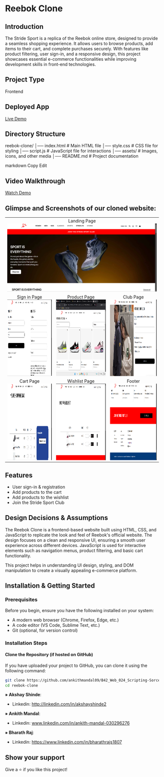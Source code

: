 # Reebok Clone

## Introduction
The Stride Sport is a replica of the Reebok online store, designed to provide a seamless shopping experience. It allows users to browse products, add items to their cart, and complete purchases securely. With features like product filtering, user sign-in, and a responsive design, this project showcases essential e-commerce functionalities while improving development skills in front-end technologies.

## Project Type
Frontend

## Deployed App
[Live Demo](https://stridesports.netlify.app/)

## Directory Structure
reebok-clone/
│── index.html      # Main HTML file
│── style.css       # CSS file for styling
│── script.js       # JavaScript file for interactions
│── assets/         # Images, icons, and other media
│── README.md       # Project documentation

markdown
Copy
Edit

## Video Walkthrough
[Watch Demo](https://drive.google.com/file/d/1SRczK0EZ-v9s3MkNCO5evWbyiMypY-Oo/view?usp=sharing)

## Glimpse and Screenshots of our cloned website:
<table>
   <tr align=center>
     <td  colspan=3>Landing Page<img src="Screenshots/landing_page.png" width=1000 ></td>
  </tr>
  <tr align=center>
     <td>Sign in Page<img src="Screenshots/signin_page.png" height=250></td>
    <td>Product Page<img src="Screenshots/product_page.png" height=250></td>
    <td>Club Page<img src="Screenshots/club_page.png" height=250></td>
   </tr>
    <tr align=center>
      <td>Cart Page<img src="Screenshots/cart_page.png" height=250></td>
    <td>Wishlist Page<img src="Screenshots/wishlist_page.png" height=250 ></td>
    <td>Footer <img src="Screenshots/footer.png" height=250 ></td>
  </tr> 
 
</table>

## Features
- User sign-in & registration  
- Add products to the cart  
- Add products to the wishlist  
- Join the Stride Sport Club  

## Design Decisions & Assumptions
The Reebok Clone is a frontend-based website built using HTML, CSS, and JavaScript to replicate the look and feel of Reebok's official website. The design focuses on a clean and responsive UI, ensuring a smooth user experience across different devices. JavaScript is used for interactive elements such as navigation menus, product filtering, and basic cart functionality.  

This project helps in understanding UI design, styling, and DOM manipulation to create a visually appealing e-commerce platform.

## Installation & Getting Started
### Prerequisites
Before you begin, ensure you have the following installed on your system:
- A modern web browser (Chrome, Firefox, Edge, etc.)
- A code editor (VS Code, Sublime Text, etc.)
- Git (optional, for version control)

### Installation Steps
#### Clone the Repository (if hosted on GitHub)
If you have uploaded your project to GitHub, you can clone it using the following command:
```sh
git clone https://github.com/ankithmandal09/B42_Web_024_Scripting-Sorcerers
cd reebok-clone
```
 ⁍ **Akshay Shinde**:
 - Linkedin: http://linkedin.com/in/akshayshinde2
   
 ⁍ **Ankith Mandal**:
 - Linkedin: www.linkedin.com/in/ankith-mandal-030296276
   
 ⁍ **Bharath Raj**:
 - Linkedin: https://www.linkedin.com/in/bharathrajs1807

## Show your support

Give a ⭐️ if you like this project!
